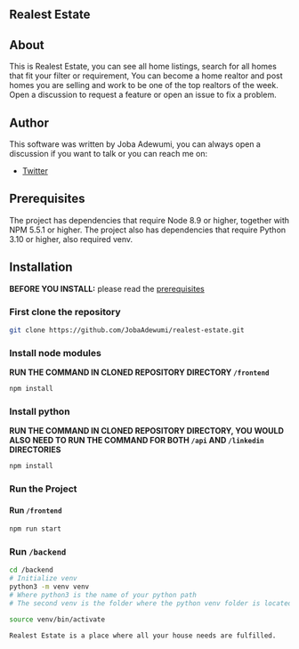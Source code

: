 ## Realest Estate

## About

This is Realest Estate, you can see all home listings, search for all homes that fit your filter or requirement, You can become a home realtor and post homes you are selling and work to be one of the top realtors of the week. Open a discussion to request a feature or open an issue to fix a problem.

## Author

This software was written by Joba Adewumi, you can always open a discussion if you want to talk or you can reach me on:

- [Twitter](https://twitter/_Jobaa)

## Prerequisites

The project has dependencies that require Node 8.9 or higher, together
with NPM 5.5.1 or higher. The project also has dependencies that require Python 3.10 or higher, also required venv.

## Installation

**BEFORE YOU INSTALL:** please read the [prerequisites](#prerequisites)

### First clone the repository

```bash
git clone https://github.com/JobaAdewumi/realest-estate.git
```

### Install node modules

**RUN THE COMMAND IN CLONED REPOSITORY DIRECTORY `/frontend`**

```bash
npm install
```

### Install python

**RUN THE COMMAND IN CLONED REPOSITORY DIRECTORY, YOU WOULD ALSO NEED TO RUN THE COMMAND FOR BOTH `/api` AND `/linkedin` DIRECTORIES**

```bash
npm install
```

### Run the Project

#### Run `/frontend`

```bash
npm run start
```

### Run `/backend`

```bash
cd /backend
# Initialize venv
python3 -m venv venv
# Where python3 is the name of your python path
# The second venv is the folder where the python venv folder is located

source venv/bin/activate

```

`Realest Estate is a place where all your house needs are fulfilled.`
